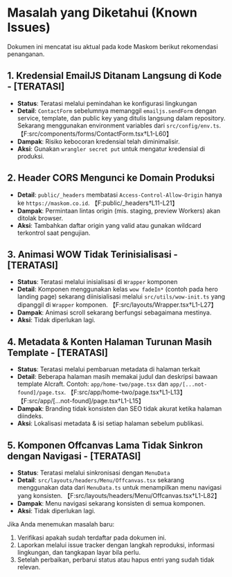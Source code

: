 # Masalah yang Diketahui (Known Issues)

Dokumen ini mencatat isu aktual pada kode Maskom berikut rekomendasi penanganan.

## 1. Kredensial EmailJS Ditanam Langsung di Kode - [TERATASI]
- **Status**: Teratasi melalui pemindahan ke konfigurasi lingkungan
- **Detail**: `ContactForm` sebelumnya memanggil `emailjs.sendForm` dengan service, template, dan public key yang ditulis langsung dalam repository. Sekarang menggunakan environment variables dari `src/config/env.ts`. 【F:src/components/forms/ContactForm.tsx†L1-L60】
- **Dampak**: Risiko kebocoran kredensial telah diminimalisir.
- **Aksi**: Gunakan `wrangler secret put` untuk mengatur kredensial di produksi.

## 2. Header CORS Mengunci ke Domain Produksi
- **Detail**: `public/_headers` membatasi `Access-Control-Allow-Origin` hanya ke `https://maskom.co.id`. 【F:public/_headers†L11-L21】
- **Dampak**: Permintaan lintas origin (mis. staging, preview Workers) akan ditolak browser.
- **Aksi**: Tambahkan daftar origin yang valid atau gunakan wildcard terkontrol saat pengujian.

## 3. Animasi WOW Tidak Terinisialisasi - [TERATASI]
- **Status**: Teratasi melalui inisialisasi di `Wrapper` komponen
- **Detail**: Komponen menggunakan kelas `wow fadeIn*` (contoh pada hero landing page) sekarang diinisialisasi melalui `src/utils/wow-init.ts` yang dipanggil di `Wrapper` komponen. 【F:src/layouts/Wrapper.tsx†L1-L27】
- **Dampak**: Animasi scroll sekarang berfungsi sebagaimana mestinya.
- **Aksi**: Tidak diperlukan lagi.

## 4. Metadata & Konten Halaman Turunan Masih Template - [TERATASI]
- **Status**: Teratasi melalui pembaruan metadata di halaman terkait
- **Detail**: Beberapa halaman masih memakai judul dan deskripsi bawaan template AIcraft. Contoh: `app/home-two/page.tsx` dan `app/[...not-found]/page.tsx`. 【F:src/app/home-two/page.tsx†L1-L13】【F:src/app/[...not-found]/page.tsx†L1-L15】
- **Dampak**: Branding tidak konsisten dan SEO tidak akurat ketika halaman diindeks.
- **Aksi**: Lokalisasi metadata & isi setiap halaman sebelum publikasi.

## 5. Komponen Offcanvas Lama Tidak Sinkron dengan Navigasi - [TERATASI]
- **Status**: Teratasi melalui sinkronisasi dengan `MenuData`
- **Detail**: `src/layouts/headers/Menu/Offcanvas.tsx` sekarang menggunakan data dari `MenuData.ts` untuk menampilkan menu navigasi yang konsisten. 【F:src/layouts/headers/Menu/Offcanvas.tsx†L1-L82】
- **Dampak**: Menu navigasi sekarang konsisten di semua komponen.
- **Aksi**: Tidak diperlukan lagi.

Jika Anda menemukan masalah baru:
1. Verifikasi apakah sudah terdaftar pada dokumen ini.
2. Laporkan melalui issue tracker dengan langkah reproduksi, informasi lingkungan, dan tangkapan layar bila perlu.
3. Setelah perbaikan, perbarui status atau hapus entri yang sudah tidak relevan.
